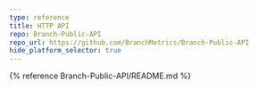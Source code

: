 ```yaml
---
type: reference
title: HTTP API
repo: Branch-Public-API
repo_url: https://github.com/BranchMetrics/Branch-Public-API
hide_platform_selector: true
---
```


{% reference Branch-Public-API/README.md %}
